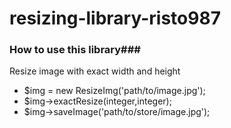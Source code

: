 # resizing-library-risto987 

### How to use this library###

Resize image with exact width and height
- $img = new ResizeImg('path/to/image.jpg');
- $img->exactResize(integer,integer);
- $img->saveImage('path/to/store/image.jpg');
